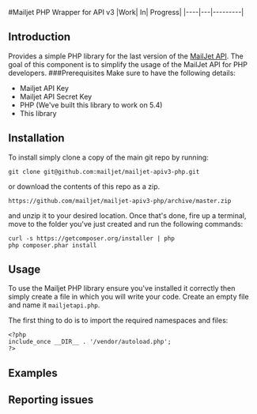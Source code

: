#Mailjet PHP Wrapper for API v3
|Work| In| Progress|
|----|---|---------|
## Introduction
Provides a simple PHP library for the last version of the [MailJet API](http://dev.mailjet.com/).
The goal of this component is to simplify the usage of the MailJet API for PHP developers.
###Prerequisites
Make sure to have the following details:
* Mailjet API Key
* Mailjet API Secret Key
* PHP (We've built this library to work on 5.4)
* This library


## Installation
To install simply clone a copy of the main git repo by running:

```
git clone git@github.com:mailjet/mailjet-apiv3-php.git
```
or download the contents of this repo as a zip.

```
https://github.com/mailjet/mailjet-apiv3-php/archive/master.zip
```
and unzip it to your desired location.
Once that's done, fire up a terminal, move to the folder you've just created and run the following commands:

```
curl -s https://getcomposer.org/installer | php
php composer.phar install
```

## Usage
To use the Mailjet PHP library ensure you've installed it correctly then simply create a file in which you will write your code.
Create an empty file and name it ```mailjetapi.php```.

The first thing to do is to import the required namespaces and files:

    <?php 
    include_once __DIR__ . '/vendor/autoload.php';
    ?>

## Examples
## Reporting issues
